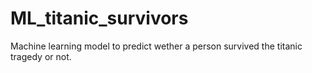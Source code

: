 # ML_titanic_survivors
Machine learning model to predict wether a person survived the titanic tragedy or not.
